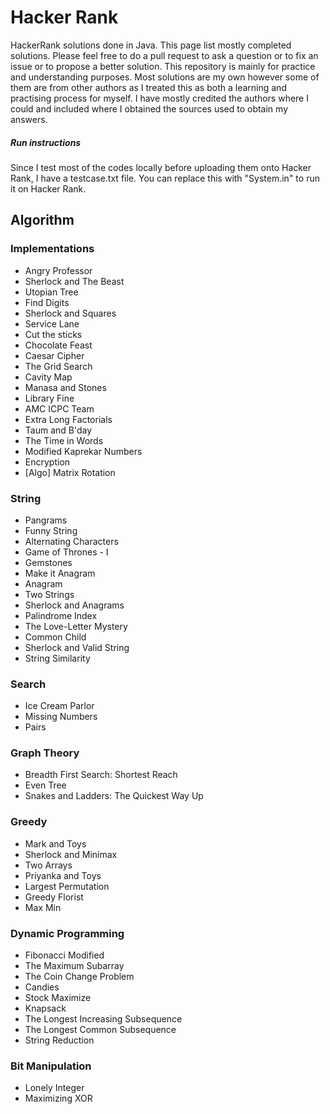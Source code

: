 # Hacker Rank

HackerRank solutions done in Java. This page list mostly completed solutions. Please feel free to do a
pull request to ask a question or to fix an issue or to propose a better solution. This repository is mainly
for practice and understanding purposes. Most solutions are my own however some of them are from other authors as
I treated this as both a learning and practising process for myself. I have mostly credited the authors where I could
and included where I obtained the sources used to obtain my answers.

##### Run instructions

Since I test most of the codes locally before uploading them onto Hacker Rank, I have a testcase.txt file.
You can replace this with "System.in" to run it on Hacker Rank.


## Algorithm
### Implementations

* Angry Professor
* Sherlock and The Beast
* Utopian Tree
* Find Digits
* Sherlock and Squares
* Service Lane
* Cut the sticks
* Chocolate Feast
* Caesar Cipher
* The Grid Search
* Cavity Map
* Manasa and Stones
* Library Fine
* AMC ICPC Team
* Extra Long Factorials
* Taum and B'day
* The Time in Words
* Modified Kaprekar Numbers
* Encryption
* [Algo] Matrix Rotation


### String

* Pangrams
* Funny String
* Alternating Characters
* Game of Thrones - I
* Gemstones
* Make it Anagram
* Anagram
* Two Strings
* Sherlock and Anagrams
* Palindrome Index
* The Love-Letter Mystery
* Common Child
* Sherlock and Valid String
* String Similarity

### Search

* Ice Cream Parlor
* Missing Numbers
* Pairs

### Graph Theory

* Breadth First Search: Shortest Reach
* Even Tree
* Snakes and Ladders: The Quickest Way Up

### Greedy

* Mark and Toys
* Sherlock and Minimax
* Two Arrays
* Priyanka and Toys
* Largest Permutation
* Greedy Florist
* Max Min

### Dynamic Programming

* Fibonacci Modified
* The Maximum Subarray
* The Coin Change Problem
* Candies
* Stock Maximize
* Knapsack
* The Longest Increasing Subsequence
* The Longest Common Subsequence
* String Reduction

### Bit Manipulation

* Lonely Integer
* Maximizing XOR
